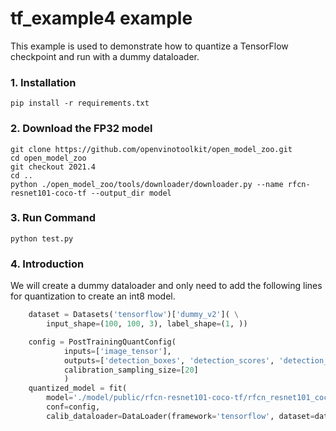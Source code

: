 tf_example4 example
=====================
This example is used to demonstrate how to quantize a TensorFlow checkpoint and run with a dummy dataloader.  

### 1. Installation
```shell
pip install -r requirements.txt
```

### 2. Download the FP32 model
```shell
git clone https://github.com/openvinotoolkit/open_model_zoo.git
cd open_model_zoo
git checkout 2021.4
cd ..
python ./open_model_zoo/tools/downloader/downloader.py --name rfcn-resnet101-coco-tf --output_dir model 
```

### 3. Run Command
```shell
python test.py
``` 

### 4. Introduction
We will create a dummy dataloader and only need to add the following lines for quantization to create an int8 model.
```python
    dataset = Datasets('tensorflow')['dummy_v2']( \
        input_shape=(100, 100, 3), label_shape=(1, ))

    config = PostTrainingQuantConfig(
            inputs=['image_tensor'],
            outputs=['detection_boxes', 'detection_scores', 'detection_classes', 'num_detections'],
            calibration_sampling_size=[20]
            )
    quantized_model = fit(
        model='./model/public/rfcn-resnet101-coco-tf/rfcn_resnet101_coco_2018_01_28/',
        conf=config,
        calib_dataloader=DataLoader(framework='tensorflow', dataset=dataset, batch_size=1))

```
